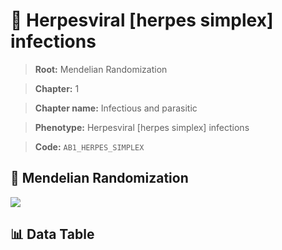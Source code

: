 # 🧪 Herpesviral [herpes simplex] infections

> **Root:** Mendelian Randomization

> **Chapter:** 1  

> **Chapter name:** Infectious and parasitic

> **Phenotype:** Herpesviral [herpes simplex] infections  

> **Code:** `AB1_HERPES_SIMPLEX`

## 🧬 Mendelian Randomization  

<img src="/MR/Figures/Forward/AB1_HERPES_SIMPLEX.png"/>

## 📊 Data Table

<CsvTableMRF src="/MR/Data/Forward/AB1_HERPES_SIMPLEX.csv"/>
